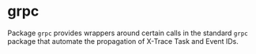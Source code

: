 grpc
====

Package `grpc` provides wrappers around certain calls in the standard `grpc` package that automate the propagation of X-Trace Task and Event IDs.
